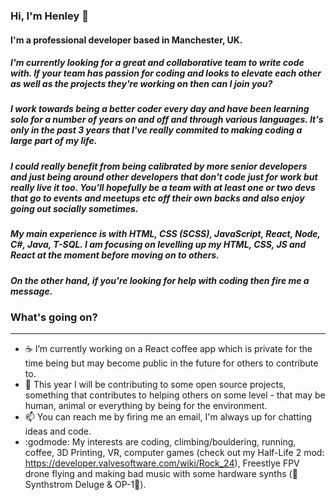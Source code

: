 ### Hi, I'm Henley 👋

#### I'm a professional developer based in Manchester, UK.

##### I'm currently looking for a great and collaborative team to write code with. If your team has passion for coding and looks to elevate each other as well as the projects they're working on then can I join you?

##### I work towards being a better coder every day and have been learning solo for a number of years on and off and through various languages. It's only in the past 3 years that I've really commited to making coding a large part of my life. 

##### I could really benefit from being calibrated by more senior developers and just being around other developers that don't code just for work but really live it too. You'll hopefully be a team with at least one or two devs that go to events and meetups etc off their own backs and also enjoy going out socially sometimes.

##### My main experience is with HTML, CSS (SCSS), JavaScript, React, Node, C#, Java, T-SQL. I am focusing on levelling up my HTML, CSS, JS and React at the moment before moving on to others.

##### On the other hand, if you're looking for help with coding then fire me a message.

### What's going on?
---
-  :coffee: I’m currently working on a React coffee app which is private for the time being but may become public in the future for others to contribute to.
- 👯 This year I will be contributing to some open source projects, something that contributes to helping others on some level - that may be human, animal or everything by being for the environment.
- 📫 You can reach me by firing me an email, I'm always up for chatting ideas and code.
- :godmode: My interests are coding, climbing/bouldering, running, coffee, 3D Printing, VR, computer games (check out my Half-Life 2 mod: https://developer.valvesoftware.com/wiki/Rock_24), Freestlye FPV drone flying and making bad music with some hardware synths 
(:orange_heart:Synthstrom Deluge & OP-1:musical_keyboard:). 

<!--
**henleyb/henleyb** is a ✨ _special_ ✨ repository because its `README.md` (this file) appears on your GitHub profile.

Here are some ideas to get you started:

- 🔭 I’m currently working on ...
- 🌱 I’m currently learning ...
- 👯 I’m looking to collaborate on ...
- 🤔 I’m looking for help with ...
- 💬 Ask me about ...
- 📫 How to reach me: ...
- 😄 Pronouns: ...
- ⚡ Fun fact: ...
-->
